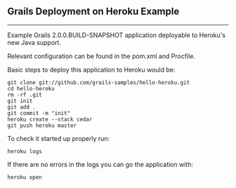 Grails Deployment on Heroku Example
-----------------------------------
-----------------------------------

Example Grails 2.0.0.BUILD-SNAPSHOT application deployable to Heroku's new Java support.

Relevant configuration can be found in the pom.xml and Procfile.

Basic steps to deploy this application to Heroku would be:

    git clone git://github.com/grails-samples/hello-heroku.git
    cd hello-heroku
    rm -rf .git
    git init
    git add .
    git commit -m "init"
    heroku create --stack cedar
    git push heroku master
    
To check it started up properly run:

    heroku logs
    
If there are no errors in the logs you can go the application with:

    heroku open


